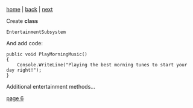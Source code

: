 [home](./page01.md) | [back](./page04.md) | [next](./page06.md)

Create **class**
```
EntertainmentSubsystem
```
And add code:
```
public void PlayMorningMusic()
{
    Console.WriteLine("Playing the best morning tunes to start your day right!");
}
```

Additional entertainment methods...


[page 6](./page06.md)
